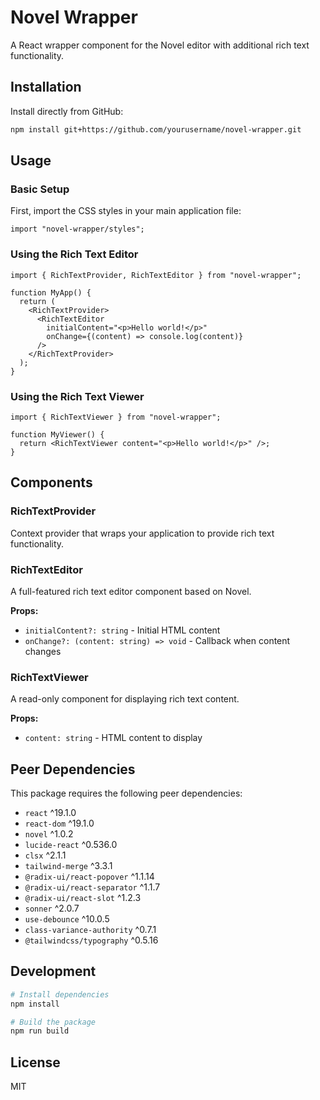 # Novel Wrapper

A React wrapper component for the Novel editor with additional rich text functionality.

## Installation

Install directly from GitHub:

```bash
npm install git+https://github.com/yourusername/novel-wrapper.git
```

## Usage

### Basic Setup

First, import the CSS styles in your main application file:

```tsx
import "novel-wrapper/styles";
```

### Using the Rich Text Editor

```tsx
import { RichTextProvider, RichTextEditor } from "novel-wrapper";

function MyApp() {
  return (
    <RichTextProvider>
      <RichTextEditor
        initialContent="<p>Hello world!</p>"
        onChange={(content) => console.log(content)}
      />
    </RichTextProvider>
  );
}
```

### Using the Rich Text Viewer

```tsx
import { RichTextViewer } from "novel-wrapper";

function MyViewer() {
  return <RichTextViewer content="<p>Hello world!</p>" />;
}
```

## Components

### RichTextProvider

Context provider that wraps your application to provide rich text functionality.

### RichTextEditor

A full-featured rich text editor component based on Novel.

**Props:**

- `initialContent?: string` - Initial HTML content
- `onChange?: (content: string) => void` - Callback when content changes

### RichTextViewer

A read-only component for displaying rich text content.

**Props:**

- `content: string` - HTML content to display

## Peer Dependencies

This package requires the following peer dependencies:

- `react` ^19.1.0
- `react-dom` ^19.1.0
- `novel` ^1.0.2
- `lucide-react` ^0.536.0
- `clsx` ^2.1.1
- `tailwind-merge` ^3.3.1
- `@radix-ui/react-popover` ^1.1.14
- `@radix-ui/react-separator` ^1.1.7
- `@radix-ui/react-slot` ^1.2.3
- `sonner` ^2.0.7
- `use-debounce` ^10.0.5
- `class-variance-authority` ^0.7.1
- `@tailwindcss/typography` ^0.5.16

## Development

```bash
# Install dependencies
npm install

# Build the package
npm run build
```

## License

MIT
